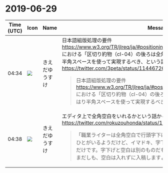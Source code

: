 # 2019-06-29

|Time (UTC)|Icon|Name|Message|
|---|---|---|---|
|04:34|![](https://avatars.slack-edge.com/2019-03-11/571585797168_09840ca518e784c46d3a_72.png)|きえだゆうすけ|日本語組版処理の要件<br><https://www.w3.org/TR/jlreq/ja/#positioning_of_dividing_punctuation_marks> …<br>における「区切り約物（cl-04）の後ろは全角アキとする」の「全角アキ」はやはり半角スペースを使って実現するべき、という話になるのだろうか。<br><https://twitter.com/3peta/status/1144672688390074369><br><blockquote>日本語組版処理の要件<br><https://www.w3.org/TR/jlreq/ja/#positioning_of_dividing_punctuation_marks><br>における「区切り約物（cl-04）の後ろは全角アキとする」の「全角アキ」はやはり半角スペースを使って実現するべき、という話になるのだろうか。</blockquote>|
|04:38|![](https://avatars.slack-edge.com/2019-03-11/571585797168_09840ca518e784c46d3a_72.png)|きえだゆうすけ|エディタ上で全角空白をいれるかという話からの流れのようです<br><https://twitter.com/rokuzouhonda/status/1144307131903963136><br><blockquote>「職業ライターは全角空白で行頭字下げしたいから全角空白必須」と思ってるひとがいるようだけど、イマドキ、字下げに空白入れても編集者に迷惑がられるだけです。字下げと空白は別のものだもの。大昔の半組機能が貧弱な時代ならまだしも、空白は入れずに入稿しますよ。</blockquote>|
